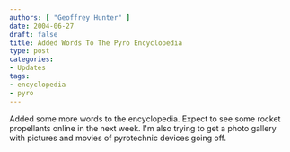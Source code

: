 ```yaml
---
authors: [ "Geoffrey Hunter" ]
date: 2004-06-27
draft: false
title: Added Words To The Pyro Encyclopedia
type: post
categories:
- Updates
tags:
- encyclopedia
- pyro
---
```


<p>Added some more words to the encyclopedia. Expect to see some rocket propellants online in the next week. I'm also trying to get a photo gallery with pictures and movies of pyrotechnic devices going off.</p>
